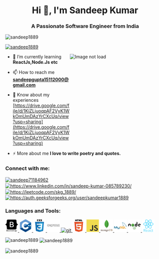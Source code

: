 <h1 align="center">Hi 👋, I'm Sandeep Kumar</h1>
<h3 align="center">A Passionate Software Engineer from India</h3>

<p align="left"> <img src="https://komarev.com/ghpvc/?username=sandeep1889&label=Profile%20views&color=0e75b6&style=flat" alt="sandeep1889" /> </p>

<p align="left"> <a href="https://github.com/ryo-ma/github-profile-trophy"><img src="https://github-profile-trophy.vercel.app/?username=sandeep1889" alt="sandeep1889" /></a> </p>
<img align ="right" width = 300px height = 300px  src="https://t4.ftcdn.net/jpg/01/35/92/85/360_F_135928597_xU5EzKq6vpOeXPX5vsbI48zfVVkSRlrF.jpg" alt="Image not load" />

- 🌱 I’m currently learning **ReactJs,Node.Js etc**

- 📫 How to reach me **sandeepgupta15112000@gmail.com**

- 📄 Know about my experiences [https://drive.google.com/file/d/1KiZLjuoqpAF2VyK1WkOmUmDAzYrCXcUq/view?usp=sharing](https://drive.google.com/file/d/1KiZLjuoqpAF2VyK1WkOmUmDAzYrCXcUq/view?usp=sharing)

- ⚡ More about me **I love to write poetry and quotes.**

<h3 align="left">Connect with me:</h3>
<p align="left">
<a href="https://twitter.com/sandeep71184962" target="blank"><img align="center" src="https://raw.githubusercontent.com/rahuldkjain/github-profile-readme-generator/master/src/images/icons/Social/twitter.svg" alt="sandeep71184962" height="30" width="40" /></a>
<a href="https://linkedin.com/in/https://www.linkedin.com/in/sandeep-kumar-085789230/" target="blank"><img align="center" src="https://raw.githubusercontent.com/rahuldkjain/github-profile-readme-generator/master/src/images/icons/Social/linked-in-alt.svg" alt="https://www.linkedin.com/in/sandeep-kumar-085789230/" height="30" width="40" /></a>
<a href="https://www.leetcode.com/https://leetcode.com/skg_1889/" target="blank"><img align="center" src="https://raw.githubusercontent.com/rahuldkjain/github-profile-readme-generator/master/src/images/icons/Social/leet-code.svg" alt="https://leetcode.com/skg_1889/" height="30" width="40" /></a>
<a href="https://auth.geeksforgeeks.org/user/https://auth.geeksforgeeks.org/user/sandeepkumar1889" target="blank"><img align="center" src="https://raw.githubusercontent.com/rahuldkjain/github-profile-readme-generator/master/src/images/icons/Social/geeks-for-geeks.svg" alt="https://auth.geeksforgeeks.org/user/sandeepkumar1889" height="30" width="40" /></a>
</p>

<h3 align="left">Languages and Tools:</h3>
<p align="left"> <a href="https://getbootstrap.com" target="_blank" rel="noreferrer"> <img src="https://raw.githubusercontent.com/devicons/devicon/master/icons/bootstrap/bootstrap-plain-wordmark.svg" alt="bootstrap" width="40" height="40"/> </a> <a href="https://www.w3schools.com/cpp/" target="_blank" rel="noreferrer"> <img src="https://raw.githubusercontent.com/devicons/devicon/master/icons/cplusplus/cplusplus-original.svg" alt="cplusplus" width="40" height="40"/> </a> <a href="https://www.w3schools.com/css/" target="_blank" rel="noreferrer"> <img src="https://raw.githubusercontent.com/devicons/devicon/master/icons/css3/css3-original-wordmark.svg" alt="css3" width="40" height="40"/> </a> <a href="https://expressjs.com" target="_blank" rel="noreferrer"> <img src="https://raw.githubusercontent.com/devicons/devicon/master/icons/express/express-original-wordmark.svg" alt="express" width="40" height="40"/> </a> <a href="https://git-scm.com/" target="_blank" rel="noreferrer"> <img src="https://www.vectorlogo.zone/logos/git-scm/git-scm-icon.svg" alt="git" width="40" height="40"/> </a> <a href="https://www.w3.org/html/" target="_blank" rel="noreferrer"> <img src="https://raw.githubusercontent.com/devicons/devicon/master/icons/html5/html5-original-wordmark.svg" alt="html5" width="40" height="40"/> </a> <a href="https://developer.mozilla.org/en-US/docs/Web/JavaScript" target="_blank" rel="noreferrer"> <img src="https://raw.githubusercontent.com/devicons/devicon/master/icons/javascript/javascript-original.svg" alt="javascript" width="40" height="40"/> </a> <a href="https://www.mongodb.com/" target="_blank" rel="noreferrer"> <img src="https://raw.githubusercontent.com/devicons/devicon/master/icons/mongodb/mongodb-original-wordmark.svg" alt="mongodb" width="40" height="40"/> </a> <a href="https://www.mysql.com/" target="_blank" rel="noreferrer"> <img src="https://raw.githubusercontent.com/devicons/devicon/master/icons/mysql/mysql-original-wordmark.svg" alt="mysql" width="40" height="40"/> </a> <a href="https://nodejs.org" target="_blank" rel="noreferrer"> <img src="https://raw.githubusercontent.com/devicons/devicon/master/icons/nodejs/nodejs-original-wordmark.svg" alt="nodejs" width="40" height="40"/> </a> <a href="https://reactjs.org/" target="_blank" rel="noreferrer"> <img src="https://raw.githubusercontent.com/devicons/devicon/master/icons/react/react-original-wordmark.svg" alt="react" width="40" height="40"/> </a> </p>

<p><img align="left" src="https://github-readme-stats.vercel.app/api/top-langs?username=sandeep1889&show_icons=true&locale=en&layout=compact" alt="sandeep1889" /></p>

<p>&nbsp;<img align="center" src="https://github-readme-stats.vercel.app/api?username=sandeep1889&show_icons=true&locale=en" alt="sandeep1889" /></p>

<p><img align="center" src="https://github-readme-streak-stats.herokuapp.com/?user=sandeep1889&" alt="sandeep1889" /></p>
